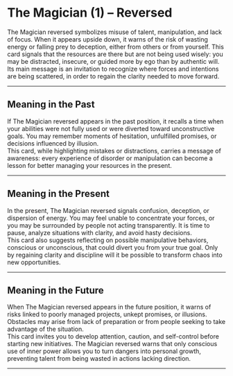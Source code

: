 # The Magician (1) – Reversed

The Magician reversed symbolizes misuse of talent, manipulation, and lack of focus. When it appears upside down, it warns of the risk of wasting energy or falling prey to deception, either from others or from yourself. This card signals that the resources are there but are not being used wisely: you may be distracted, insecure, or guided more by ego than by authentic will.  
Its main message is an invitation to recognize where forces and intentions are being scattered, in order to regain the clarity needed to move forward.

---

## Meaning in the Past  
If The Magician reversed appears in the past position, it recalls a time when your abilities were not fully used or were diverted toward unconstructive goals. You may remember moments of hesitation, unfulfilled promises, or decisions influenced by illusion.  
This card, while highlighting mistakes or distractions, carries a message of awareness: every experience of disorder or manipulation can become a lesson for better managing your resources in the present.

---

## Meaning in the Present  
In the present, The Magician reversed signals confusion, deception, or dispersion of energy. You may feel unable to concentrate your forces, or you may be surrounded by people not acting transparently. It is time to pause, analyze situations with clarity, and avoid hasty decisions.  
This card also suggests reflecting on possible manipulative behaviors, conscious or unconscious, that could divert you from your true goal. Only by regaining clarity and discipline will it be possible to transform chaos into new opportunities.

---

## Meaning in the Future  
When The Magician reversed appears in the future position, it warns of risks linked to poorly managed projects, unkept promises, or illusions. Obstacles may arise from lack of preparation or from people seeking to take advantage of the situation.  
This card invites you to develop attention, caution, and self-control before starting new initiatives. The Magician reversed warns that only conscious use of inner power allows you to turn dangers into personal growth, preventing talent from being wasted in actions lacking direction.

---
